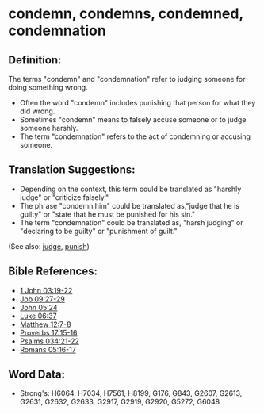 # condemn, condemns, condemned, condemnation #

## Definition: ##

The terms "condemn" and "condemnation" refer to judging someone for doing something wrong.

* Often the word "condemn" includes punishing that person for what they did wrong.
* Sometimes "condemn" means to falsely accuse someone or to judge someone harshly.
* The term "condemnation" refers to the act of condemning or accusing someone.

## Translation Suggestions: ##

* Depending on the context, this term could be translated as "harshly judge" or "criticize falsely."
* The phrase "condemn him" could be translated as,"judge that he is guilty" or "state that he must be punished for his sin."
* The term "condemnation" could be translated as, "harsh judging" or "declaring to be guilty" or "punishment of guilt."

(See also: [judge](../kt/judge.md), [punish](../other/punish.md))

## Bible References: ##

* [1 John 03:19-22](rc://en/tn/help/1jn/03/19)
* [Job 09:27-29](rc://en/tn/help/job/09/27)
* [John 05:24](rc://en/tn/help/jhn/05/24)
* [Luke 06:37](rc://en/tn/help/luk/06/37)
* [Matthew 12:7-8](rc://en/tn/help/mat/12/07)
* [Proverbs 17:15-16](rc://en/tn/help/pro/17/15)
* [Psalms 034:21-22](rc://en/tn/help/psa/034/021)
* [Romans 05:16-17](rc://en/tn/help/rom/05/16)


## Word Data: ##

* Strong's: H6064, H7034, H7561, H8199, G176, G843, G2607, G2613, G2631, G2632, G2633, G2917, G2919, G2920, G5272, G6048
